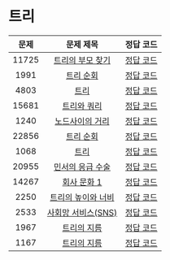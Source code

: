 # 트리

| 문제 | 문제 제목 | 정답 코드 |
| :--: | :--: | :--: |
| 11725 | [트리의 부모 찾기](https://www.acmicpc.net/problem/11725) | [정답 코드](11725.swift) |
| 1991 | [트리 순회](https://www.acmicpc.net/problem/1991) | [정답 코드](1991.swift) |
| 4803 | [트리](https://www.acmicpc.net/problem/4803) | [정답 코드](4803.swift) |
| 15681 | [트리와 쿼리](https://www.acmicpc.net/problem/15681) | [정답 코드](15681.swift) |
| 1240 | [노드사이의 거리](https://www.acmicpc.net/problem/1240) | [정답 코드](1240.swift) |
| 22856 | [트리 순회](https://www.acmicpc.net/problem/22856) | [정답 코드](22856.swift) |
| 1068 | [트리](https://www.acmicpc.net/problem/1068) | [정답 코드](1068.swift) |
| 20955 | [민서의 응급 수술](https://www.acmicpc.net/problem/20955) | [정답 코드](20955.swift) |
| 14267 | [회사 문화 1](https://www.acmicpc.net/problem/14267) | [정답 코드](14267.swift) |
| 2250 | [트리의 높이와 너비](https://www.acmicpc.net/problem/2250) | [정답 코드](2250.swift) |
| 2533 | [사회망 서비스(SNS)](https://www.acmicpc.net/problem/2533) | [정답 코드](2533.swift) |
| 1967 | [트리의 지름](https://www.acmicpc.net/problem/1967) | [정답 코드](1967.swift) |
| 1167 | [트리의 지름](https://www.acmicpc.net/problem/1167) | [정답 코드](1167.swift) |
